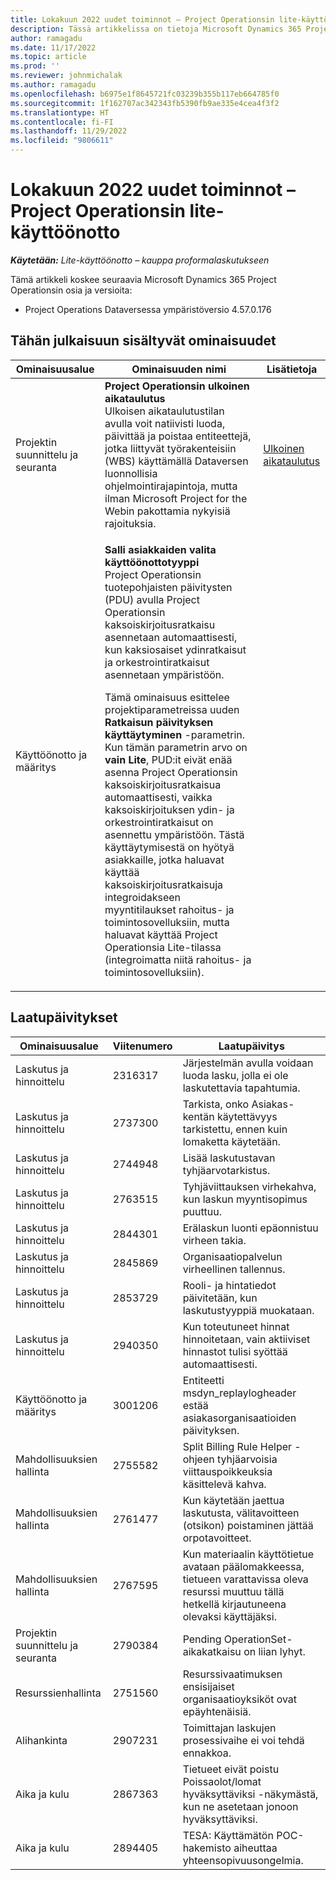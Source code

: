 ```yaml
---
title: Lokakuun 2022 uudet toiminnot – Project Operationsin lite-käyttöönotto
description: Tässä artikkelissa on tietoja Microsoft Dynamics 365 Project Operations Lite -käyttöönoton lokakuussa 2022 julkaistussa versiossa saatavilla olevista laatupäivityksistä.
author: ramagadu
ms.date: 11/17/2022
ms.topic: article
ms.prod: ''
ms.reviewer: johnmichalak
ms.author: ramagadu
ms.openlocfilehash: b6975e1f8645721fc03239b355b117eb664785f0
ms.sourcegitcommit: 1f162707ac342343fb5390fb9ae335e4cea4f3f2
ms.translationtype: HT
ms.contentlocale: fi-FI
ms.lasthandoff: 11/29/2022
ms.locfileid: "9806611"
---
```

# <a name="whats-new-october-2022---project-operations-lite-deployment"></a>Lokakuun 2022 uudet toiminnot – Project Operationsin lite-käyttöönotto

_**Käytetään:** Lite-käyttöönotto – kauppa proformalaskutukseen_

Tämä artikkeli koskee seuraavia Microsoft Dynamics 365 Project Operationsin osia ja versioita:

- Project Operations Dataversessa ympäristöversio 4.57.0.176

## <a name="features-included-in-this-release"></a>Tähän julkaisuun sisältyvät ominaisuudet

| Ominaisuusalue | Ominaisuuden nimi | Lisätietoja |
| --- | --- | --- |
| Projektin suunnittelu ja seuranta | **Project Operationsin ulkoinen aikataulutus**<br>Ulkoisen aikataulutustilan avulla voit natiivisti luoda, päivittää ja poistaa entiteettejä, jotka liittyvät työrakenteisiin (WBS) käyttämällä Dataversen luonnollisia ohjelmointirajapintoja, mutta ilman Microsoft Project for the Webin pakottamia nykyisiä rajoituksia. | [Ulkoinen aikataulutus](/dynamics365/project-operations/project-management/external-scheduling) |
| Käyttöönotto ja määritys | <p>**Salli asiakkaiden valita käyttöönottotyyppi**<br>Project Operationsin tuotepohjaisten päivitysten (PDU) avulla Project Operationsin kaksoiskirjoitusratkaisu asennetaan automaattisesti, kun kaksiosaiset ydinratkaisut ja orkestrointiratkaisut asennetaan ympäristöön.</p><p>Tämä ominaisuus esittelee projektiparametreissa uuden **Ratkaisun päivityksen käyttäytyminen** -parametrin. Kun tämän parametrin arvo on **vain Lite**, PUD:it eivät enää asenna Project Operationsin kaksoiskirjoitusratkaisua automaattisesti, vaikka kaksoiskirjoituksen ydin- ja orkestrointiratkaisut on asennettu ympäristöön. Tästä käyttäytymisestä on hyötyä asiakkaille, jotka haluavat käyttää kaksoiskirjoitusratkaisuja integroidakseen myyntitilaukset rahoitus- ja toimintosovelluksiin, mutta haluavat käyttää Project Operationsia Lite-tilassa (integroimatta niitä rahoitus- ja toimintosovelluksiin).</p> | |

## <a name="quality-updates"></a>Laatupäivitykset

| Ominaisuusalue | Viitenumero | Laatupäivitys |
| --- | --- | --- |
| Laskutus ja hinnoittelu | 2316317 | Järjestelmän avulla voidaan luoda lasku, jolla ei ole laskutettavia tapahtumia. |
| Laskutus ja hinnoittelu | 2737300 | Tarkista, onko Asiakas-kentän käytettävyys tarkistettu, ennen kuin lomaketta käytetään. |
| Laskutus ja hinnoittelu | 2744948 | Lisää laskutustavan tyhjäarvotarkistus. |
| Laskutus ja hinnoittelu | 2763515 | Tyhjäviittauksen virhekahva, kun laskun myyntisopimus puuttuu. |
| Laskutus ja hinnoittelu | 2844301 | Erälaskun luonti epäonnistuu virheen takia. |
| Laskutus ja hinnoittelu | 2845869 | Organisaatiopalvelun virheellinen tallennus. |
| Laskutus ja hinnoittelu | 2853729 | Rooli- ja hintatiedot päivitetään, kun laskutustyyppiä muokataan. |
| Laskutus ja hinnoittelu | 2940350 | Kun toteutuneet hinnat hinnoitetaan, vain aktiiviset hinnastot tulisi syöttää automaattisesti. |
| Käyttöönotto ja määritys | 3001206 | Entiteetti msdyn\_replaylogheader estää asiakasorganisaatioiden päivityksen. |
| Mahdollisuuksien hallinta | 2755582 | Split Billing Rule Helper -ohjeen tyhjäarvoisia viittauspoikkeuksia käsittelevä kahva. |
| Mahdollisuuksien hallinta | 2761477 | Kun käytetään jaettua laskutusta, välitavoitteen (otsikon) poistaminen jättää orpotavoitteet. |
| Mahdollisuuksien hallinta | 2767595 | Kun materiaalin käyttötietue avataan päälomakkeessa, tietueen varattavissa oleva resurssi muuttuu tällä hetkellä kirjautuneena olevaksi käyttäjäksi. |
| Projektin suunnittelu ja seuranta | 2790384 | Pending OperationSet-aikakatkaisu on liian lyhyt. |
| Resurssienhallinta | 2751560 | Resurssivaatimuksen ensisijaiset organisaatioyksiköt ovat epäyhtenäisiä. |
| Alihankinta | 2907231 | Toimittajan laskujen prosessivaihe ei voi tehdä ennakkoa. |
| Aika ja kulu | 2867363 | Tietueet eivät poistu Poissaolot/lomat hyväksyttäviksi -näkymästä, kun ne asetetaan jonoon hyväksyttäviksi. |
| Aika ja kulu | 2894405 | TESA: Käyttämätön POC-hakemisto aiheuttaa yhteensopivuusongelmia. |
